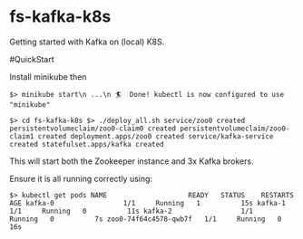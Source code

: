 # fs-kafka-k8s

Getting started with Kafka on (local) K8S.

#QuickStart

Install minikube then

`$> minikube start\n
...\n
🏄  Done! kubectl is now configured to use "minikube"`

`$> cd fs-kafka-k8s
$> ./deploy_all.sh
service/zoo0 created
persistentvolumeclaim/zoo0-claim0 created
persistentvolumeclaim/zoo0-claim1 created
deployment.apps/zoo0 created
service/kafka-service created
statefulset.apps/kafka created`

This will start both the Zookeeper instance and 3x Kafka brokers.

Ensure it is all running correctly using:

`$> kubectl get pods
NAME                    READY   STATUS    RESTARTS   AGE
kafka-0                 1/1     Running   1          15s
kafka-1                 1/1     Running   0          11s
kafka-2                 1/1     Running   0          7s
zoo0-74f64c4578-qwb7f   1/1     Running   0          16s`
